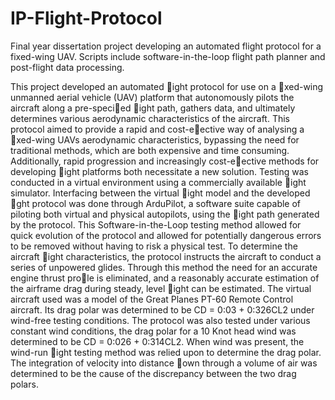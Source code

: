 # IP-Flight-Protocol
Final year dissertation project developing an automated flight protocol for a fixed-wing UAV. Scripts include software-in-the-loop flight path planner and post-flight data processing. 

This project developed an automated ight protocol for use on a xed-wing unmanned aerial vehicle
(UAV) platform that autonomously pilots the aircraft along a pre-specied ight path, gathers data,
and ultimately determines various aerodynamic characteristics of the aircraft. This protocol aimed
to provide a rapid and cost-eective way of analysing a xed-wing UAVs aerodynamic characteristics, bypassing the need for traditional methods, which are both expensive and time consuming.
Additionally, rapid progression and increasingly cost-eective methods for developing ight platforms
both necessitate a new solution.
Testing was conducted in a virtual environment using a commercially available ight simulator.
Interfacing between the virtual ight model and the developed ght protocol was done through
ArduPilot, a software suite capable of piloting both virtual and physical autopilots, using the ight
path generated by the protocol. This Software-in-the-Loop testing method allowed for quick evolution
of the protocol and allowed for potentially dangerous errors to be removed without having to risk a
physical test.
To determine the aircraft ight characteristics, the protocol instructs the aircraft to conduct a series
of unpowered glides. Through this method the need for an accurate engine thrust prole is eliminated,
and a reasonably accurate estimation of the airframe drag during steady, level ight can be estimated.
The virtual aircraft used was a model of the Great Planes PT-60 Remote Control aircraft. Its drag
polar was determined to be CD = 0:03 + 0:326CL2 under wind-free testing conditions. The protocol
was also tested under various constant wind conditions, the drag polar for a 10 Knot head wind
was determined to be CD = 0:026 + 0:314CL2. When wind was present, the wind-run ight testing
method was relied upon to determine the drag polar. The integration of velocity into distance own
through a volume of air was determined to be the cause of the discrepancy between the two drag
polars.
